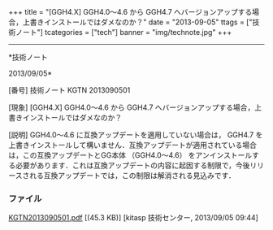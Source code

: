 ﻿+++
title = "[GGH4.X] GGH4.0〜4.6 から GGH4.7 へバージョンアップする場合，上書きインストールではダメなのか？"
date = "2013-09-05"
ttags = ["技術ノート"]
tcategories = ["tech"]
banner = "img/technote.jpg"
+++

-----------------------------------------------------------------------------------------------------------------------------

*技術ノート

2013/09/05*


[番号]
技術ノート KGTN 2013090501

[現象]
[GGH4.X] GGH4.0〜4.6 から GGH4.7
へバージョンアップする場合，上書きインストールではダメなのか？

[説明]
GGH4.0〜4.6 に互換アップデートを適用していない場合は， GGH4.7
を上書きインストールして構いません．互換アップデートが適用されている場合は，この互換アップデートとGG本体
（GGH4.0〜4.6）
をアンインストールする必要があります．これは互換アップデートの内容に起因する制限で，今後リリースされる互換アップデートでは，この制限は解消される見込みです．


### ファイル

 
 


[KGTN2013090501.pdf](http://techreport.kitasp.net/attachments/download/1369/KGTN2013090501.pdf)
 [(45.3 KB)] [kitasp 技術センター, 2013/09/05
09:44]


 


 

